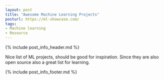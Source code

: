 ```yaml
---
layout: post
title: "Awesome Machine Learning Projects"
posturl: https://ml-showcase.com/
tags:
- Machine learning
- Resource
---
```


{% include post_info_header.md %}

Nice list of ML projects, should be good for inspiration. Since they are also open source also a great list for learning.

<!--more-->
{% include post_info_footer.md %}
